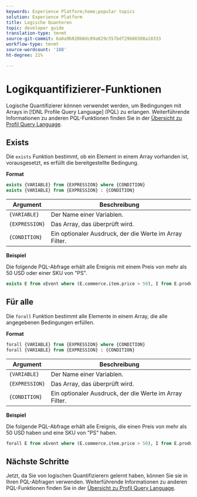 ```yaml
---
keywords: Experience Platform;home;popular topics
solution: Experience Platform
title: Logische Quantoren
topic: developer guide
translation-type: tm+mt
source-git-commit: 6a0a9b020b0dc89a829c557bdf29b66508a10333
workflow-type: tm+mt
source-wordcount: '188'
ht-degree: 21%

---
```



# Logikquantifizierer-Funktionen

Logische Quantifizierer können verwendet werden, um Bedingungen mit Arrays in [!DNL Profile Query Language] (PQL) zu erlangen. Weiterführende Informationen zu anderen PQL-Funktionen finden Sie in der [Übersicht zu Profil Query Language](./overview.md).

## Exists

Die `exists` Funktion bestimmt, ob ein Element in einem Array vorhanden ist, vorausgesetzt, es erfüllt die bereitgestellte Bedingung.

**Format**

```sql
exists {VARIABLE} from {EXPRESSION} where {CONDITION}
exists {VARIABLE} from {EXPRESSION} : {CONDITION}
```

| Argument | Beschreibung |
| ---------- | ----------- |
| `{VARIABLE}` | Der Name einer Variablen. |
| `{EXPRESSION}` | Das Array, das überprüft wird. |
| `{CONDITION}` | Ein optionaler Ausdruck, der die Werte im Array Filter. |

**Beispiel**

Die folgende PQL-Abfrage erhält alle Ereignis mit einem Preis von mehr als 50 USD oder einer SKU von &quot;PS&quot;.

```sql
exists E from xEvent where (E.commerce.item.price > 50), I from E.productListItems where I.SKU = "PS"
```

## Für alle

Die `forall` Funktion bestimmt alle Elemente in einem Array, die alle angegebenen Bedingungen erfüllen.

**Format**

```sql
forall {VARIABLE} from {EXPRESSION} where {CONDITION}
forall {VARIABLE} from {EXPRESSION} : {CONDITION}
```

| Argument | Beschreibung |
| ---------- | ----------- |
| `{VARIABLE}` | Der Name einer Variablen. |
| `{EXPRESSION}` | Das Array, das überprüft wird. |
| `{CONDITION}` | Ein optionaler Ausdruck, der die Werte im Array Filter. |

**Beispiel**

Die folgende PQL-Abfrage erhält alle Ereignis, die einen Preis von mehr als 50 USD haben und eine SKU von &quot;PS&quot; haben.

```sql
forall E from xEvent where (E.commerce.item.price > 50), I from E.productListItems where I.SKU = "PS"
```

## Nächste Schritte

Jetzt, da Sie von logischen Quantifizierern gelernt haben, können Sie sie in Ihren PQL-Abfragen verwenden. Weiterführende Informationen zu anderen PQL-Funktionen finden Sie in der [Übersicht zu Profil Query Language](./overview.md).
